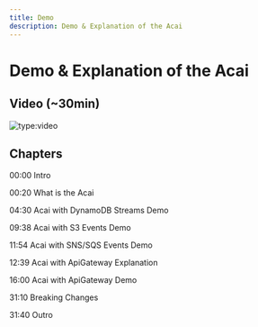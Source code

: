 ```yaml
---
title: Demo
description: Demo & Explanation of the Acai
---
```

# Demo & Explanation of the Acai

## Video (~30min)

![type:video](https://www.youtube.com/embed/sdytXUnfiqM)

## Chapters

00:00 Intro

00:20 What is the Acai

04:30 Acai with DynamoDB Streams Demo

09:38 Acai with S3 Events Demo

11:54 Acai with SNS/SQS Events Demo

12:39 Acai with ApiGateway Explanation

16:00 Acai with ApiGateway Demo

31:10 Breaking Changes

31:40 Outro
